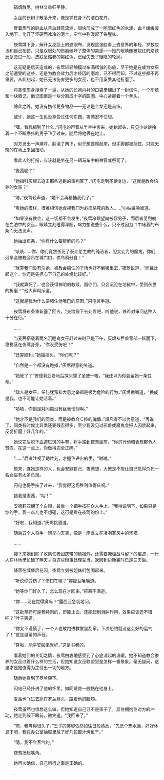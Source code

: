 　　硝烟散尽，树林又重归平静。

　　女巫的长辫子散落开来，像是铺在身下的洁白花卉。

　　冒着热气的鲜血从背后肆意流淌，很快形成了一圈暗红色的水洼，血Ｙ缓缓浸入地下，化开了坚硬而冰冷的泥土，空气中弥漫起了铁腥味。

　　夜莺蹲下身，解开女巫脸上的遮眼布，发现这张脸看上去意外的年轻，岁数应该和自己相仿，只是双眼处的伤痕破坏了整体的美感——她的眼睛像被烧红的烙铁反复烫过一般，皮肤呈缩卷的褐红色，已经失去了眼眶的轮廓。

　　这无疑是后天造成的，夜莺轻轻触摸过布满褶皱的伤痕，至于她是在成为女巫之前遭受的这些，还是为教会效力后才经历的磨难，已不得而知。不过这些都不再重要，从此刻起，她已无法伤害更多的女巫，也不用承受其他折磨了。

　　将圣使周身搜索了一遍，从她的长袍内衬的口袋里翻出了一封信件、一个印章和一块徽记。徽记图案是一块分割成十字的圆圈，中心紧握着一个拳头。

　　除此之外，她没有携带更多物品——无论是金龙还是首饰。

　　或许，她这一生也没享受过任何东西，夜莺忍不住想。

　　“嘿，看我抓到了什么，”闪电的声音从半空中传来，她抬起头，只见小姑娘拎着一个不断挣扎的男子飞了过来，随后将他丢在地上。

　　对方发出一声痛哼，翻滚了两下，似乎想要爬起来，但手脚都被捆住，只能无奈的在地上来回扭动。

　　看此人的打扮，应该就是坐在另一辆马车中的神官或祭司了。

　　“麦茜呢？”

　　“她指引灰烬去追击那些逃跑的审判军了，”闪电走到圣使身边，“这就是教会培养的女巫？”

　　“嗯，”夜莺轻声道，“她不会再猎捕我们了。”

　　“看她的模样，很难相信她会视我们为必须杀死的敌人……”小姑娘唏嘘道。

　　“如果没有教会，这一切都不会发生，”夜莺冷眼望向被俘男子，而后者见到躺在血泊中的女巫，眼睛立刻瞪得浑圆，竭力想说些什么，只不过因为口中堵着的布条而无法发声。

　　她抽出布条，“你有什么要辩解的吗？”

　　“咳咳……你、你们竟然杀死了泰弗伦主教的纯洁者，胆大妄为的魔鬼，你们迟早会被教会吊在城门口，供乌鸦分食！”

　　“就算我们没有杀她，被教会抓住的下场也好不到哪里去，”夜莺说道，“而且比起这个，你还是先担心下自己的处境比较好。”

　　“我就算死了，也会获得神明的救赎，而你们，只会沉沦在地狱中，受到永世的折磨！”他大声呵斥道。

　　“这就是我为什么要堵住他嘴巴的原因，”闪电摊手道。

　　夜莺将布条重新塞了回去，“交给殿下去处置吧，听他说，铁斧对审问这种人十分在行。”

　　……

　　当麦茜搭载着两名沉睡岛女巫赶过来时已是下午，灰烬从巨兽背部一跃而下，稳稳落在夜莺身旁，“你没受伤吧？”

　　“还算顺利，”她摇摇头，“你们呢？”

　　“自然是一个都没有跑掉，”灰烬得意的笑道。

　　“她死了？”安德莉亚着地后探头望了圣使一眼，“我还以为你会留她一条性命。”

　　“敌人是女巫，任何犹豫和大意之举都是极为危险的行为，”灰烬撇嘴道，“换成是我，也不可能让她活着。”

　　“啧啧，你倒是对同类没有丝毫怜悯啊。”

　　“她才不是我们的同类，而是被教会Ｃ控的傀儡，”超凡者不以为意道，“再说了，同类有时候比异类还要残忍得多，至少我没见过邪兽或魔鬼会把人囚禁起来，反复折磨上好几年的。”

　　她说完后脱下血迹斑斑的手套，将手递到夜莺面前，“你的行动和表现都令人赞叹，在这一点上，你做得完全正确。”

　　“……”后者注视了她片刻，才握住递出的手，“谢谢。”

　　原来，连她这样的人，也会安慰自己，夜莺想，大概是不想让自己觉得杀死一名女巫有太多负担。

　　闪电也将手按了过来，“我觉得这场胜利值得庆祝。”

　　接着是麦茜，“咕！”

　　安德莉亚翻了个白眼，最后一个把手按在众人手上，“我得说明下，如果只是你的手，我一点儿也不想碰，这可是看在夜莺的份上。”

　　“好啦，我知道，”灰烬挑眉道。

　　随后五个人将手一同举向天空，像是一座矗立在凌冽寒风中的坚塔。

　　……

　　接下来她们除了收集使者团携带的情报外，还需要掩埋战斗留下的痕迹，一行人在林地里忙碌了两天才将这些琐事处理妥当，返回到边陲镇时已是三天后。

　　降落在城堡后花园，夜莺立刻被姐妹们包围起来。

　　“听说你受伤了？伤口在哪？”娜娜瓦嚷嚷道。

　　“她等你们好久了，怎么现在才回来，”莉莉不满道。

　　“你……现在觉得痛吗？”露西亚急切地问。

　　“这批草药可是我特制的，即能止血，还能起到消肿作用，效果应该还不错吧？”叶子笑道。

　　“你太不谨慎了，一个人也敢跑进教堂里乱窜，下次恐怕就没这么好的运气了！”这是温蒂的声音。

　　“算啦，能平安回来就好。”这是书卷的。

　　看着她们的关切之情，夜莺由衷地感受到了心底涌起的温暖，她不知道教会豢养的女巫过着什么样的生活，但她知道女巫联盟里是怎样一番景象。毫无疑问，这里才是她值得为之付出一切的地方。

　　随后她看到了罗兰殿下。

　　闪电已经扑进了他的怀里，如同壁虎一般黏在他身上。

　　麦茜也飞过去趴在罗兰肩头，蹭着他的脸颊。

　　夜莺虽然也很想这么做，但她知道自己已不是孩子了，忍住拥抱住对方的冲动，她走到殿下跟前，微笑道，“我回来了。”

　　“嗯，我等你很久了，”王子的笑容依然如往日般熟悉，“先洗个热水澡，好好休息下吧，我在办公室抽屉里放了好几包蜜汁烤鱼干。”

　　“嗯，我不会客气的。”

　　夜莺扬起嘴角。

　　她再次确信，自己所行之事是正确的。

　　.
